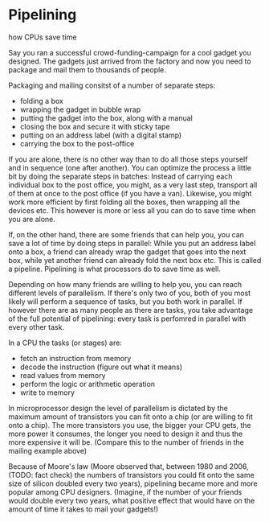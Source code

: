 # Pipelining
how CPUs save time

Say you ran a successful crowd-funding-campaign for a cool gadget you designed. The gadgets just arrived from the factory and now you need to package and mail them to thousands of people.

Packaging and mailing consitst of a number of separate steps:
- folding a box
- wrapping the gadget in bubble wrap
- putting the gadget into the box, along with a manual
- closing the box and secure it with sticky tape
- putting on an address label (with a digital stamp)
- carrying the box to the post-office

If you are alone, there is no other way than to do all those steps yourself and in sequence (one after another). You can optimize the process a little bit by doing the separate steps in batches: Instead of carrying each individual box to the post office, you might, as a very last step, transport all of them at once to the post office (if you have a van). Likewise, you might work more efficient by first folding all the boxes, then wrapping all the devices etc. This however is more or less all you can do to save time when you are alone.

If, on the other hand, there are some friends that can help you, you can save a lot of time by doing steps in parallel: While you put an address label onto a box, a friend can already wrap the gadget that goes into the next box, while yet another friend can already fold the next box etc. This is called a pipeline. Pipelining is what processors do to save time as well. 

Depending on how many friends are willing to help you, you can reach different levels of parallelism. If there's only two of you, both of you most likely will perform a sequence of tasks, but you both work in parallel. If however there are as many people as there are tasks, you take advantage of the full potential of pipelining: every task is perfomred in parallel with every other task.

In a CPU the tasks (or stages) are:

- fetch an instruction from memory
- decode the instruction (figure out what it means)
- read values from memory
- perform the logic or arithmetic operation
- write to memory

In microprocessor design the level of parallelism is dictated by the maximum amount of transistors you can fit onto a chip (or are willing to fit onto a chip). The more transistors you use, the bigger your CPU gets, the more power it consumes, the longer you need to design it and thus the more expensive it will be. (Compare this to the number of friends in the mailing example above)

Because of Moore's law (Moore observed that, between 1980 and 2006, (TODO: fact check) the numbers of transistors you could fit onto the same size of silicon doubled every two years), pipelining became more and more popular among CPU designers. (Imagine, if the number of your friends would double every two years, what positive effect that would have on the amount of time it takes to mail your gadgets!)

